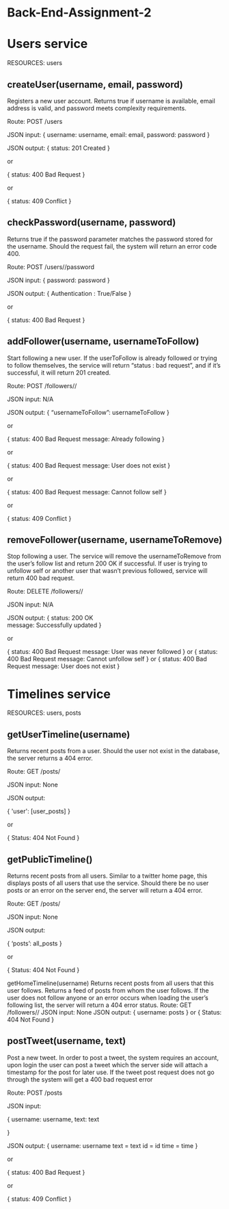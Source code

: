 # Back-End-Assignment-2
# Users service

RESOURCES: users

## createUser(username, email, password)

Registers a new user account. Returns true if username is available, email address is valid, and password meets complexity requirements.

Route: POST /users

JSON input: 
{
	username: username,
	email: email,
	password: password
}

JSON output:
{
	status: 201 Created
}

or

{
	status: 400 Bad Request
}

or

{
	status: 409 Conflict
}

## checkPassword(username, password)

Returns true if the password parameter matches the password stored for the username. Should the request fail, the system will return an error code 400.

Route: POST /users/<username>/password

JSON input: 
{
	password: password
}

JSON output:
{
	Authentication : True/False
}

or

{
	status: 400 Bad Request
}

## addFollower(username, usernameToFollow)

Start following a new user. If the userToFollow is already followed or trying to follow themselves, the service will return “status : bad request”, and if it’s successful, it 
will return 201 created.

Route: POST /followers/<username>/<usernameToFollow>

JSON input: N/A

JSON output:
{
	“usernameToFollow”: usernameToFollow
}

or

{
	status: 400 Bad Request
	message: Already following
}

or

{
	status: 400 Bad Request
	message: User does not exist
}

or

{
	status: 400 Bad Request
	message: Cannot follow self
}

or

{
	status: 409 Conflict 
}

## removeFollower(username, usernameToRemove)

Stop following a user. The service will remove the usernameToRemove from the user’s follow list and return 200 OK if successful. If user is trying to unfollow self or another user that wasn’t previous followed, service will return 400 bad request.

Route: DELETE /followers/<username>/<usernameToRemove>

JSON input: N/A

JSON output:
{
	status: 200 OK  
	message: Successfully updated
}

or

{
	status: 400 Bad Request
	message: User was never followed
}
or
{
	status: 400 Bad Request
	message: Cannot unfollow self
}
or
{
	status: 400 Bad Request
	message: User does not exist
}

# Timelines service

RESOURCES: users, posts

## getUserTimeline(username)

Returns recent posts from a user. Should the user not exist in the database, the server returns a 404 error.

Route: GET /posts/<username>

JSON input: None

JSON output:

{
	'user': [user_posts]
}

or

{
	Status: 404 Not Found
}

## getPublicTimeline()
Returns recent posts from all users. Similar to a twitter home page, this displays posts of all users that use the service. Should there be no user posts or an error on the server end, the server will return a 404 error.

Route: GET /posts/

JSON input: None

JSON output:

{
	‘posts’: all_posts
}

or

{
	Status: 404 Not Found
}

getHomeTimeline(username)
Returns recent posts from all users that this user follows. Returns a feed of posts from whom the user follows. If the user does not follow anyone or an error occurs when loading the user’s following list, the server will return a 404 error status.
Route: GET /followers/<username>/
JSON input: None
JSON output:
{
	username: posts
}
or
{
	Status: 404 Not Found
}

## postTweet(username, text)
Post a new tweet. In order to post a tweet, the system requires an account, upon login the user can post a tweet which the server side will attach a timestamp for the post for later use. If the tweet post request does not go through the system will get a 400 bad request error

Route: POST /posts

JSON input: 

{
	username: username,
	text: text

}

JSON output:
{
	username: username
	text = text
	id = id
	time = time
}

or

{
	status: 400 Bad Request
}

or

{
	status: 409 Conflict
}
